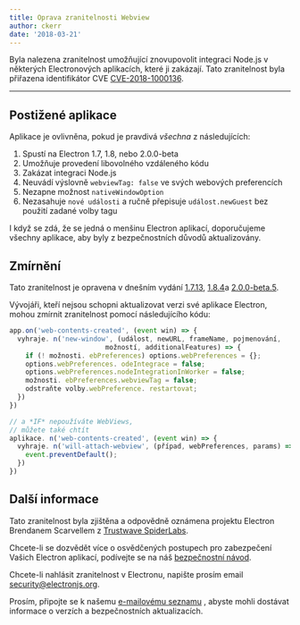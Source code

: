 ```yaml
---
title: Oprava zranitelnosti Webview
author: ckerr
date: '2018-03-21'
---
```


Byla nalezena zranitelnost umožňující znovupovolit integraci Node.js v některých Electronových aplikacích, které ji zakázají. Tato zranitelnost byla přiřazena identifikátor CVE [CVE-2018-1000136](https://cve.mitre.org/cgi-bin/cvename.cgi?name=CVE-2018-1000136).

---

## Postižené aplikace

Aplikace je ovlivněna, pokud je pravdivá *všechna* z následujících:

 1. Spustí na Electron 1.7, 1.8, nebo 2.0.0-beta
 2. Umožňuje provedení libovolného vzdáleného kódu
 3. Zakázat integraci Node.js
 4. Neuvádí výslovně `webviewTag: false` ve svých webových preferencích
 5. Nezapne možnost `nativeWindowOption`
 6. Nezasahuje `nové události` a ručně přepisuje `událost.newGuest` bez použití zadané volby tagu

I když se zdá, že se jedná o menšinu Electron aplikací, doporučujeme všechny aplikace, aby byly z bezpečnostních důvodů aktualizovány.

## Zmírnění

Tato zranitelnost je opravena v dnešním vydání [1.7.13](https://github.com/electron/electron/releases/tag/v1.7.13), [1.8.4](https://github.com/electron/electron/releases/tag/v1.8.4)a [2.0.0-beta.5](https://github.com/electron/electron/releases/tag/v2.0.0-beta.5).

Vývojáři, kteří nejsou schopni aktualizovat verzi své aplikace Electron, mohou zmírnit zranitelnost pomocí následujícího kódu:

```js
app.on('web-contents-created', (event win) => {
  vyhraje. n('new-window', (událost, newURL, frameName, pojmenování,
                        možností, additionalFeatures) => {
    if (! možnosti. ebPreferences) options.webPreferences = {};
    options.webPreferences. odeIntegrace = false;
    options.webPreferences.nodeIntegrationInWorker = false;
    možnosti. ebPreferences.webviewTag = false;
    odstraňte volby.webPreference. restartovat;
  })
})

// a *IF* nepoužíváte WebViews,
// můžete také chtít
aplikace. n('web-contents-created', (event win) => {
  vyhraje. n('will-attach-webview', (případ, webPreferences, params) => {
    event.preventDefault();
  })
})
```

## Další informace

Tato zranitelnost byla zjištěna a odpovědně oznámena projektu Electron Brendanem Scarvellem z [Trustwave SpiderLabs](https://www.trustwave.com/Company/SpiderLabs/).

Chcete-li se dozvědět více o osvědčených postupech pro zabezpečení Vašich Electron aplikací, podívejte se na náš [bezpečnostní návod](https://electronjs.org/docs/tutorial/security).

Chcete-li nahlásit zranitelnost v Electronu, napište prosím email security@electronjs.org.

Prosím, připojte se k našemu [e-mailovému seznamu](https://groups.google.com/forum/#!forum/electronjs) , abyste mohli dostávat informace o verzích a bezpečnostních aktualizacích.

